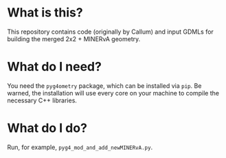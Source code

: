 # What is this?

This repository contains code (originally by Callum) and input GDMLs for
building the merged 2x2 + MINERvA geometry.

# What do I need?

You need the `pyg4ometry` package, which can be installed via `pip`. Be warned,
the installation will use every core on your machine to compile the necessary
C++ libraries.

# What do I do?

Run, for example, `pyg4_mod_and_add_newMINERvA.py`.
